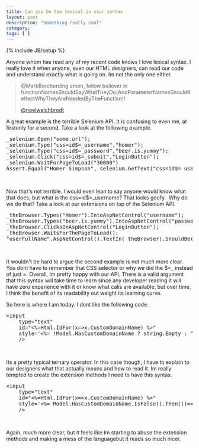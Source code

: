 ```yaml
---
title: Can you be too lexical in your syntax
layout: post
description: "Something really cool"
category:
tags: [ ] 
---
```

{% include JB/setup %}



<p>Anyone whom has read any of my recent code knows I love lexical syntax. I really love it when anyone, even our HTML designers, can read our code and understand exactly what is going on. Im not the only one either.</p>  <blockquote>   <p>@MarkBorcherding amen, fellow believer in functionNamesShouldSayWhatTheyDo(AndParameterNamesShouldReflectWhyTheyAreNeededByTheFunction)!</p>    <p><a href="mailto:n@noelweichbrodt">@noelweichbrodt</a></p> </blockquote>  <p>A great example is the terrible Selenium API. It is confusing to even me, at firstonly for a second. Take a look at the following example.</p>  

<pre class="c#" name="code">_selenium.Open(&quot;some.url&quot;);
_selenium.Type(&quot;css=id$=_username&quot;,&quot;homer&quot;);
_selenium.Type(&quot;css=id$=_password&quot;,&quot;beer.is.yummy&quot;);
_selenium.Click(&quot;css=id$=_submit&quot;,&quot;LoginButton&quot;);
_selenium.WaitForPageToLoad(&quot;30000&quot;) 
Assert.Equal(&quot;Homer Simpson&quot;,_selenium.GetText(&quot;css=id$=_userFullName&quot;)); 
</pre>
<p>&#160;</p>

<p>Now that's not terrible. I would even lean to say anyone would know what that does, but what is the css=id$=_username? That looks goofy.&#160; Why do we do that? Take a look at our extensions on top of the Selenium API.</p>

<pre class="c#" name="code">_theBrowser.Types(&quot;Homer&quot;).IntoAspNetControl(&quot;username&quot;);
_theBrowser.Types(&quot;beer.is.yummy&quot;).IntoAspNetControl(&quot;password&quot;);
_theBrowser.ClicksOnAspNetControl(&quot;LoginButton&quot;);
_theBrowser.WaitsForThePageToLoad();
&quot;userFullName&quot;.AspNetControl().TextIn(_theBrowser).ShouldBe(&quot;Homer Simpson&quot;);</pre>

<p>&#160;</p>

<p>It wouldn't be hard to argue the second example is not much more clear. You dont have to remember that CSS selector or why we did the $=_ instead of just =. Overall, Im pretty happy with our API. There is a valid argument that this syntax will take time to learn since any developer reading it will have zero experience with it or know what calls are available, but over time, I think the benefit of its readability out weight its learning curve.</p>

<p>So here is where I am today. I dont like the following code.</p>

<pre class="html" name="code">&lt;input 
    type=&quot;text&quot; 
    id=&quot;&lt;%=Html.IdFor(x=&gt;x.CustomDomainName) %&gt;&quot;
    style='&lt;%= !Model.HasCustomDomainName ? string.Empty : &quot;display:none&quot; %&gt;'
    /&gt;</pre>

<p>&#160;</p>

<p>Its a pretty typical ternary operator. In this case though, I have to explain to our designers what that actually means and how to read it. Im really tempted to create the extension methods I need to have this syntax.</p>

<pre class="html" name="code">&lt;input 
    type=&quot;text&quot; 
    id=&quot;&lt;%=Html.IdFor(x=&gt;x.CustomDomainName) %&gt;&quot;
    style='&lt;%= Model.HasCustomDomainName.IsFalse().Then(()=&gt;&quot;display:none&quot;) %&gt;'
    /&gt;</pre>

<p>&#160;</p>

<p>Again, much more clear, but it feels like Im starting to abuse the extension methods and making a mess of the languagebut it reads so much nicer.</p>
